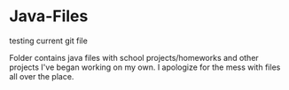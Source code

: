 Java-Files
==========
testing current git file

Folder contains java files with school projects/homeworks and other projects I've began working on my own.  I apologize for the mess with files all over the place.
